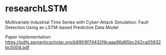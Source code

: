 # researchLSTM
Multivariate Industrial Time Series with Cyber-Attack Simulation: Fault Detection Using an LSTM-based Predictive Data Model

Paper implementation: 
https://pdfs.semanticscholar.org/b89f/8f74432f4caaa96d65bc242ca05932bc5004.pdf
